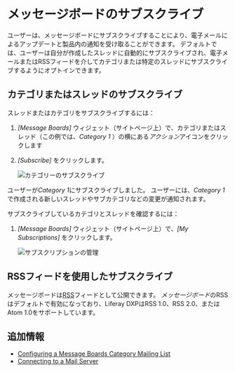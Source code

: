 # メッセージボードのサブスクライブ

ユーザーは、メッセージボードにサブスクライブすることにより、電子メールによるアップデートと製品内の通知を受け取ることができます。 デフォルトでは、ユーザーは自分が作成したスレッドに自動的にサブスクライブされ、電子メールまたはRSSフィードを介してカテゴリまたは特定のスレッドにサブスクライブするようにオプトインできます。

## カテゴリまたはスレッドのサブスクライブ

スレッドまたはカテゴリをサブスクライブするには：

1.  *[Message Boards]* ウィジェット（サイトページ上）で、カテゴリまたはスレッド（この例では、*Category 1* ）の横にある*アクション*アイコンをクリックします

2.  *[Subscribe]* をクリックします。

    ![カテゴリーのサブスクライブ](./subscribing-to-a-message-board/images/01.png)

ユーザーが*Category 1*にサブスクライブしました。 ユーザーには、*Category 1*で作成される新しいスレッドやサブカテゴリなどの変更が通知されます。

サブスクライブしているカテゴリとスレッドを確認するには：

1.  *[Message Boards]* ウィジェット（サイトページ上）で、*[My Subscriptions]* をクリックします。

    ![サブスクリプションの管理](./subscribing-to-a-message-board/images/03.png)

## RSSフィードを使用したサブスクライブ

メッセージボードは[RSS](https://en.wikipedia.org/wiki/RSS)フィードとして公開できます。 *メッセージボード*のRSSはデフォルトで有効になっており、Liferay DXPはRSS 1.0、RSS 2.0、またはAtom 1.0をサポートしています。

## 追加情報

  - [Configuring a Message Boards Category Mailing List](./configuring-a-message-boards-category-mailing-list.md)
  - [Connecting to a Mail Server](../../../installation-and-upgrades/setting-up-liferay-dxp/configuring-mail/connecting-to-a-mail-server.md)
